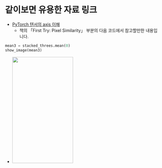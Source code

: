 # 같이보면 유용한 자료 링크

- [PyTorch 텐서의 axis 이해](https://towardsdatascience.com/understanding-dimensions-in-pytorch-6edf9972d3be)
  - 책의 「First Try: Pixel Similarity」 부분의 다음 코드에서 참고할만한 내용입니다.
```python
mean3 = stacked_threes.mean(0)
show_image(mean3)
```
  - <img width="200" height="350" src="https://miro.medium.com/max/708/1*XvGIb1XxF6r9FYHQ3yYPTw.gif"/>
